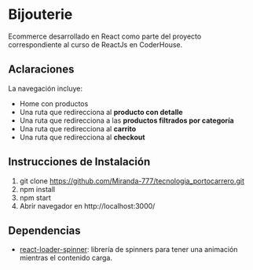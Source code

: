 # Bijouterie

Ecommerce desarrollado en React como parte del proyecto correspondiente al curso de ReactJs en CoderHouse.

## Aclaraciones
La navegación incluye:

-   Home con productos
-   Una ruta que redirecciona al **producto con detalle**
-   Una ruta que redirecciona a las **productos filtrados por categoría**
-   Una ruta que redirecciona al **carrito**
-   Una ruta que redirecciona al **checkout**

## Instrucciones de Instalación
 1. git clone https://github.com/Miranda-777/tecnologia_portocarrero.git
 2. npm install
 3. npm start
 4. Abrir navegador en http://localhost:3000/


## Dependencias

 - [react-loader-spinner](https://www.npmjs.com/package/react-loader-spinner):  librería de spinners para tener una animación mientras el contenido carga.

